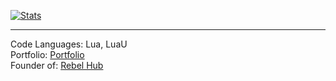 [![Stats](https://github-readme-stats.vercel.app/api?username=yourscoper&show_icons=true&count_private=true&theme=dark)]()

_____________________________

Code Languages: Lua, LuaU  
Portfolio: [Portfolio](https://yourscoper.vercel.app)  
Founder of: [Rebel Hub](https://github.com/OptioniaI/Rebel)
